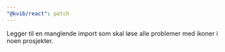 ```yaml
---
"@kvib/react": patch
---
```


Legger til en manglende import som skal løse alle problemer med ikoner i noen prosjekter.
